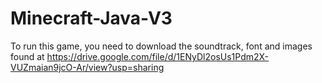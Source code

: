 # Minecraft-Java-V3

To run this game, you need to download the soundtrack, font and images found at https://drive.google.com/file/d/1ENyDl2osUs1Pdm2X-VUZmaian9jcO-Ar/view?usp=sharing
